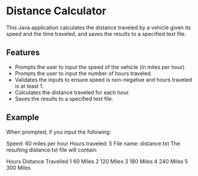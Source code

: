 # Distance Calculator

This Java application calculates the distance traveled by a vehicle given its speed and the time traveled, and saves the results to a specified text file.

## Features

- Prompts the user to input the speed of the vehicle (in miles per hour).
- Prompts the user to input the number of hours traveled.
- Validates the inputs to ensure speed is non-negative and hours traveled is at least 1.
- Calculates the distance traveled for each hour.
- Saves the results to a specified text file.

## Example
When prompted, if you input the following:

Speed: 60 miles per hour
Hours traveled: 5
File name: distance.txt
The resulting distance.txt file will contain:

Hours Distance Travelled
1 60 Miles
2 120 Miles
3 180 Miles
4 240 Miles
5 300 Miles
